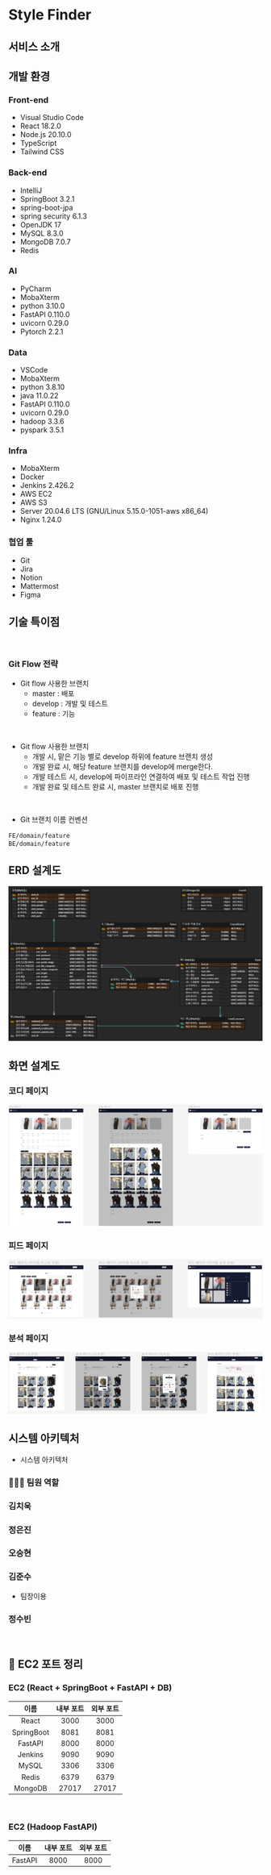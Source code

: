 # Style Finder

## 서비스 소개

## 개발 환경

### Front-end

- Visual Studio Code
- React 18.2.0
- Node.js 20.10.0
- TypeScript
- Tailwind CSS

### Back-end

- IntelliJ
- SpringBoot 3.2.1
- spring-boot-jpa
- spring security 6.1.3
- OpenJDK 17
- MySQL 8.3.0
- MongoDB 7.0.7
- Redis

### AI

- PyCharm
- MobaXterm
- python 3.10.0
- FastAPI 0.110.0
- uvicorn 0.29.0
- Pytorch 2.2.1

### Data

- VSCode
- MobaXterm
- python 3.8.10
- java 11.0.22
- FastAPI 0.110.0
- uvicorn 0.29.0
- hadoop 3.3.6
- pyspark 3.5.1

### Infra

- MobaXterm
- Docker
- Jenkins 2.426.2
- AWS EC2
- AWS S3
- Server 20.04.6 LTS (GNU/Linux 5.15.0-1051-aws x86_64)
- Nginx 1.24.0

### 협업 툴

- Git
- Jira
- Notion
- Mattermost
- Figma

## 기술 특이점

<br>

### Git Flow 전략

- Git flow 사용한 브랜치
  - master : 배포
  - develop : 개발 및 테스트
  - feature : 기능

<br>

- Git flow 사용한 브랜치
  - 개발 시, 맡은 기능 별로 develop 하위에 feature 브랜치 생성
  - 개발 완료 시, 해당 feature 브랜치를 develop에 merge한다.
  - 개발 테스트 시, develop에 파이프라인 연결하여 배포 및 테스트 작업 진행
  - 개발 완료 및 테스트 완료 시, master 브랜치로 배포 진행

<br>

- Git 브랜치 이름 컨벤션

```
FE/domain/feature
BE/domain/feature
```

## ERD 설계도

<img src="./README/ERD.png" />

## 화면 설계도

### 코디 페이지

<img src="./README/CoordiPage.png" />

### 피드 페이지

<img src="./README/FeedPage.png" />

### 분석 페이지

<img src="./README/AnalysisPage.png" />

## 시스템 아키텍처

- 시스템 아키텍처

### 👨‍👩‍👧 팀원 역할

### 김치욱

### 정은진

### 오승현

### 김준수

- 팀장이용
### 정수빈

<br/>

## 🎨 EC2 포트 정리

### EC2 (React + SpringBoot + FastAPI + DB)

|    이름    | 내부 포트 | 외부 포트 |
| :--------: | :-------: | :-------: |
|   React    |   3000    |   3000    |
| SpringBoot |   8081    |   8081    |
|  FastAPI   |   8000    |   8000    |
|  Jenkins   |   9090    |   9090    |
|   MySQL    |   3306    |   3306    |
|   Redis    |   6379    |   6379    |
|  MongoDB   |   27017   |   27017   |

<br/>

### EC2 (Hadoop FastAPI)

|  이름   | 내부 포트 | 외부 포트 |
| :-----: | :-------: | :-------: |
| FastAPI |   8000    |   8000    |

